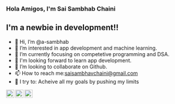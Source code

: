 ### Hola Amigos, I'm Sai Sambhab Chaini 

## I'm a newbie in development!!
- 👋 Hi, I’m @a-sambhab
- 👀 I’m interested in app development and machine learning.
- 🌱 I’m currently focusing on competetive programming and DSA.
- 🔭 I'm looking forward to learn app development.
- 💞️ I’m looking to collaborate on Github.
- 📫 How to reach me:saisambhavchaini@gmail.com
- 🧗 I try to: Acheive all my goals by pushing my limits

[<img align="left" alt="ChainiSai | TWITTER" width="22px" src ="https://cdn.jsdeliver.net/npm/simple-icons@v3/icons/twitter.svg" />][twitter]

[<img align="left" alt="a-sambhab | INSTAGRAM" width="22px" src ="https://cdn.jsdeliver.net/npm/simple-icons@v3/icons/instagram.svg" />][instagram]

[<img align="left" alt="a-sambhab | LINKEDIN" width="22px" src ="https://cdn.jsdeliver.net/npm/simple-icons@v3/icons/linkedin.svg" />][linkedin]

<br />
<br />

[twitter]: https://twitter.com/ChainiSai
[instagram]: https://www.instagram.com/a_sambhab/
[linkedin]:  https://www.linkedin.com/in/saisambhav-chaini-1a5877210/
